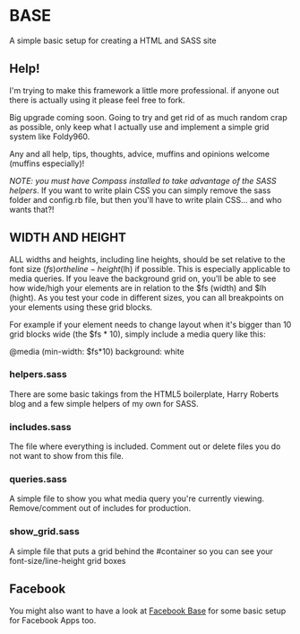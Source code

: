 # BASE

A simple basic setup for creating a HTML and SASS site

## Help!
I'm trying to make this framework a little more professional. if anyone out there is actually using it please feel free to fork. 

Big upgrade coming soon. Going to try and get rid of as much random crap as possible, only keep what I actually use and implement a simple grid system like Foldy960.

Any and all help, tips, thoughts, advice, muffins and opinions welcome (muffins especially)!

_NOTE: you must have Compass installed to take advantage of the SASS helpers_. If you want to write plain CSS you can simply remove the sass folder and config.rb file, but then you'll have to write plain CSS... and who wants that?!

## WIDTH AND HEIGHT

ALL widths and heights, including line heights, should be set relative to the font size ($fs) or the line-height ($lh) if possible. This is especially applicable to media queries. If you leave the background grid on, you'll be able to see how wide/high your elements are in relation to the $fs (width) and $lh (hight). As you test your code in different sizes, you can all breakpoints on your elements using these grid blocks.

For example if your element needs to change layout when it's bigger than 10 grid blocks wide (the $fs * 10), simply include a media query like this:

@media (min-width: $fs*10)
	background: white

### helpers.sass

There are some basic takings from the HTML5 boilerplate, Harry Roberts blog and a few simple helpers of my own for SASS.

### includes.sass

The file where everything is included. Comment out or delete files you do not want to show from this file.

### queries.sass

A simple file to show you what media query you're currently viewing. Remove/comment out of includes for production.

### show_grid.sass

A simple file that puts a grid behind the #container so you can see your font-size/line-height grid boxes

## Facebook

You might also want to have a look at [Facebook Base](https://github.com/davidfitzgibbon/facebook-base) for some basic setup for Facebook Apps too.
